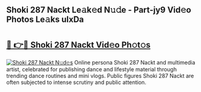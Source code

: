 ## Shoki 287 Nackt Le𝚊k𝚎d N𝚞𝚍e - Part-jy9 Vid𝚎o Photos Le𝚊ks uIxDa

# <h2><a href="http://fb0qc1.evod.top/?m=Shoki+287+Nackt">🔗 👉🔴 Shoki 287 Nackt Vid𝚎o Ph𝚘t𝚘s</a></h2>

[![Shoki 287 Nackt N𝚞d𝚎s](https://i.imgur.com/8V9OHl7.gif)](http://fb0qc1.evod.top/?m=Shoki+287+Nackt)
Online persona Shoki 287 Nackt and multimedia artist, celebrated for publishing dance and lifestyle material through trending dance routines and mini vlogs. Public figures Shoki 287 Nackt are often subjected to intense scrutiny and public attention. 
